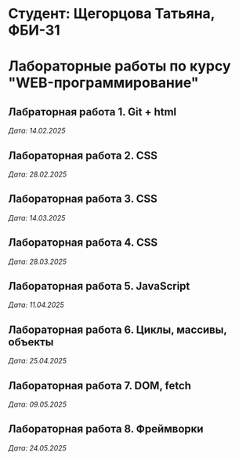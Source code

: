 # Студент: Щегорцова Татьяна, ФБИ-31

# Лабораторные работы по курсу "WEB-программирование"

## Лабраторная работа 1. Git + html

*Дата: 14.02.2025*

## Лабораторная работа 2. CSS

*Дата: 28.02.2025*

## Лабораторная работа 3. CSS

*Дата: 14.03.2025*

## Лабораторная работа 4. CSS

*Дата: 28.03.2025*

## Лабораторная работа 5. JavaScript

*Дата: 11.04.2025*

## Лабораторная работа 6. Циклы, массивы, объекты

*Дата: 25.04.2025*

## Лабораторная работа 7. DOM, fetch

*Дата: 09.05.2025*

## Лабораторная работа 8. Фреймворки

*Дата: 24.05.2025*
